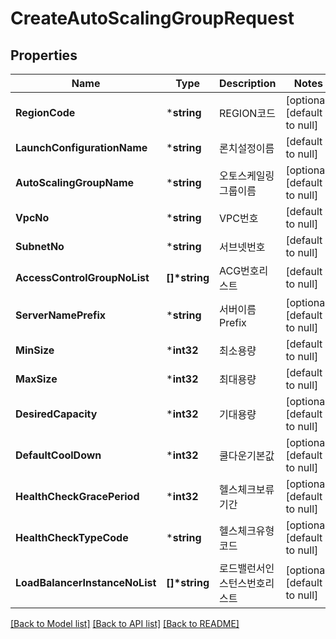 # CreateAutoScalingGroupRequest

## Properties
Name | Type | Description | Notes
------------ | ------------- | ------------- | -------------
**RegionCode** | ***string** | REGION코드 | [optional] [default to null]
**LaunchConfigurationName** | ***string** | 론치설정이름 | [default to null]
**AutoScalingGroupName** | ***string** | 오토스케일링그룹이름 | [optional] [default to null]
**VpcNo** | ***string** | VPC번호 | [default to null]
**SubnetNo** | ***string** | 서브넷번호 | [default to null]
**AccessControlGroupNoList** | **[]\*string** | ACG번호리스트 | [default to null]
**ServerNamePrefix** | ***string** | 서버이름Prefix | [optional] [default to null]
**MinSize** | ***int32** | 최소용량 | [default to null]
**MaxSize** | ***int32** | 최대용량 | [default to null]
**DesiredCapacity** | ***int32** | 기대용량 | [optional] [default to null]
**DefaultCoolDown** | ***int32** | 쿨다운기본값 | [optional] [default to null]
**HealthCheckGracePeriod** | ***int32** | 헬스체크보류기간 | [optional] [default to null]
**HealthCheckTypeCode** | ***string** | 헬스체크유형코드 | [optional] [default to null]
**LoadBalancerInstanceNoList** | **[]\*string** | 로드밸런서인스턴스번호리스트 | [optional] [default to null]

[[Back to Model list]](../README.md#documentation-for-models) [[Back to API list]](../README.md#documentation-for-api-endpoints) [[Back to README]](../README.md)


